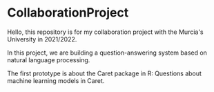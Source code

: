 # CollaborationProject

Hello, this repository is for my collaboration project with the Murcia's University in 2021/2022.

In this project, we are building a question-answering system based on natural language processing.

The first prototype is about the Caret package in R: Questions about machine learning models in Caret.
